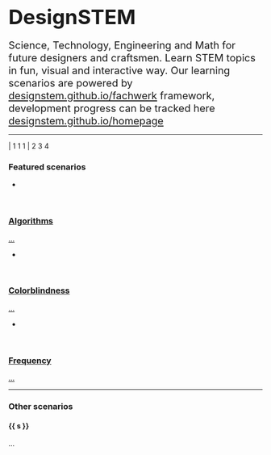 # <big><big>DesignSTEM</big></big>

<big><big>Science, Technology, Engineering and Math for future designers and craftsmen. Learn STEM topics in fun, visual and interactive way. Our learning scenarios are powered by <a href="https://designstem.github.io/fachwerk">designstem.github.io/fachwerk</a> framework, development progress can be tracked here <a href="https://designstem.github.io/homepage">designstem.github.io/homepage</a></big></big>

---

| 1 1 1
| 2 3 4

### Featured scenarios

-

<a href="./algorithms">
<f-card style="font-weight: normal;">

<center>
<f-scene>
  <component :is="any(['f-circle-pattern','f-grid-pattern'])" scale="0.7" count="12">
    <component :is="any(['f-circle','f-box','f-hexagon'])" slot-scope="data" :r="any([0.1,0.3,0.6])" />
  </component>
</f-scene>
</center>
<br>

### Algorithms

...
</f-card>
</a>

-

<a href="./colorblindness">
<f-card style="font-weight: normal;">

<center>
<f-scene>
  <component :is="any(['f-circle-pattern','f-grid-pattern'])" scale="0.7" count="12">    <component :is="any(['f-circle','f-box','f-hexagon'])" slot-scope="data" :r="any([0.1,0.3,0.6])" />
  </component>
</f-scene>
</center>
<br>

### Colorblindness

...
</f-card>
</a>

-

<a href="./frequency">
<f-card style="font-weight: normal;">

<center>
<f-scene>
  <component :is="any(['f-circle-pattern','f-grid-pattern'])" scale="0.7" count="12">    <component :is="any(['f-circle','f-box','f-hexagon'])" slot-scope="data" :r="any([0.1,0.3,0.6])" />
  </component>
</f-scene>
</center>
<br>

### Frequency

...
</f-card>
</a>


---

### Other scenarios

<div class="grid" style="--cols: 1fr 1fr 1fr 1fr">

<div v-for="s in ['colorbits','dyes','easing','example','frequency_camera','hexagons','metamerism','patterns','plastics','pottery','rgblamp_mixer','rgblamp_timeline','rgblamp_vision','spirals','sunshade','tattoo','tattoo_icons','triangles_explorer','triangles_corners']">
  <a :href="'./' + s">
  <f-card>
    <center>
    <f-scene width="200" height="200">
      <component :is="any(['f-grid-pattern','f-hex-pattern','f-spin-pattern','f-circle-pattern','f-hex-pattern'])" scale="0.7" count="12">
        <component :is="any(['f-circle','f-box','f-hexagon'])" slot-scope="data" :r="any([0.1,0.3,0.6])" />
      </component>
    </f-scene>
    </center>
    <h4>{{ s }}</h4>
    ...
  </f-card>
  </a>
</div>
